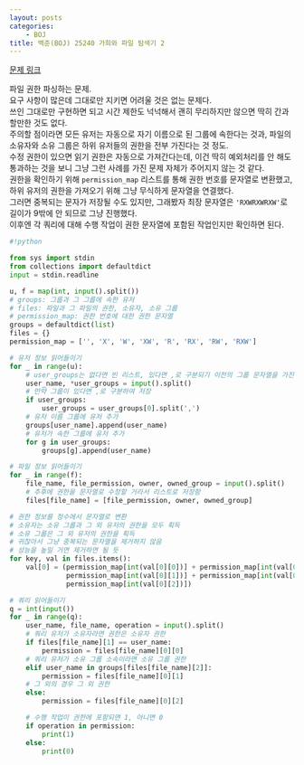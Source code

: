 ```yaml
---
layout: posts
categories:
    - BOJ
title: 백준(BOJ) 25240 가희와 파일 탐색기 2
---
```


[문제 링크](https://www.acmicpc.net/problem/25240)

파일 권한 파싱하는 문제.  
요구 사항이 많은데 그대로만 지키면 어려울 것은 없는 문제다.  
쓰인 그대로만 구현하면 되고 시간 제한도 넉넉해서 괜히 무리하지만 않으면 딱히 간과할만한 것도 없다.  
주의할 점이라면 모든 유저는 자동으로 자기 이름으로 된 그룹에 속한다는 것과, 파일의 소유자와 소유 그룹은 하위 유저들의 권한을 전부 가진다는 것 정도.  
수정 권한이 있으면 읽기 권한은 자동으로 가져간다는데, 이건 딱히 예외처리를 안 해도 통과하는 것을 보니 그냥 그런 사례를 가진 문제 자체가 주어지지 않는 것 같다.  
권한을 확인하기 위해 `permission_map` 리스트를 통해 권한 번호를 문자열로 변환했고, 하위 유저의 권한을 가져오기 위해 그냥 무식하게 문자열을 연결했다.  
그러면 중복되는 문자가 저장될 수도 있지만, 그래봤자 최장 문자열은 `'RXWRXWRXW'`로 길이가 9밖에 안 되므로 그냥 진행했다.  
이후엔 각 쿼리에 대해 수행 작업이 권한 문자열에 포함된 작업인지만 확인하면 된다.  


```python
#!python

from sys import stdin
from collections import defaultdict
input = stdin.readline

u, f = map(int, input().split())
# groups: 그룹과 그 그룹에 속한 유저
# files: 파일과 그 파일의 권한, 소유자, 소유 그룹
# permission_map: 권한 번호에 대한 권한 문자열
groups = defaultdict(list)
files = {}
permission_map = ['', 'X', 'W', 'XW', 'R', 'RX', 'RW', 'RXW']

# 유저 정보 읽어들이기
for _ in range(u):
    # user_groups는 없다면 빈 리스트, 있다면 ,로 구분되기 이전의 그룹 문자열을 가진 리스트
    user_name, *user_groups = input().split()
    # 만약 그룹이 있다면 ,로 구분하여 저장
    if user_groups:
        user_groups = user_groups[0].split(',')
    # 유저 이름 그룹에 유저 추가
    groups[user_name].append(user_name)
    # 유저가 속한 그룹에 유저 추가
    for g in user_groups:
        groups[g].append(user_name)

# 파일 정보 읽어들이기
for _ in range(f):
    file_name, file_permission, owner, owned_group = input().split()
    # 추후에 권한을 문자열로 수정할 거라서 리스트로 저장함
    files[file_name] = [file_permission, owner, owned_group]

# 권한 정보를 정수에서 문자열로 변환
# 소유자는 소유 그룹과 그 외 유저의 권한을 모두 획득
# 소유 그룹은 그 외 유저의 권한을 획득
# 귀찮아서 그냥 중복되는 문자열을 제거하지 않음
# 성능을 높일 거면 제거하면 될 듯
for key, val in files.items():
    val[0] = (permission_map[int(val[0][0])] + permission_map[int(val[0][1])] + permission_map[int(val[0][2])],
              permission_map[int(val[0][1])] + permission_map[int(val[0][2])],
              permission_map[int(val[0][2])])

# 쿼리 읽어들이기
q = int(input())
for _ in range(q):
    user_name, file_name, operation = input().split()
    # 쿼리 유저가 소유자라면 권한은 소유자 권한
    if files[file_name][1] == user_name:
        permission = files[file_name][0][0]
    # 쿼리 유저가 소유 그룹 소속이라면 소유 그룹 권한
    elif user_name in groups[files[file_name][2]]:
        permission = files[file_name][0][1]
    # 그 외의 경우 그 외 권한
    else:
        permission = files[file_name][0][2]

    # 수행 작업이 권한에 포함되면 1, 아니면 0
    if operation in permission:
        print(1)
    else:
        print(0)

```
